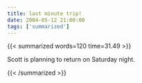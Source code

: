 ```yaml
---
title: last minute trip!
date: 2004-05-12 21:00:00
tags: ['summarized']
---
```


{{< summarized words=120 time=31.49 >}}

Scott is planning to return on Saturday night.

{{< /summarized >}}